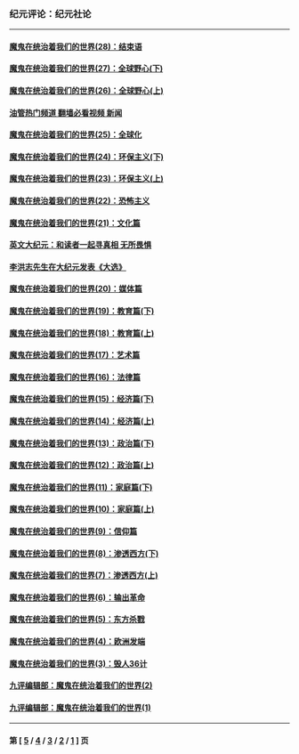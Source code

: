 ### 纪元评论：纪元社论
---
#### [魔鬼在统治着我们的世界(28)：结束语](../../pages/nsc422/n10936246.md?01200330) 
#### [魔鬼在统治着我们的世界(27)：全球野心(下)](../../pages/nsc422/n10928319.md?01200330) 
#### [魔鬼在统治着我们的世界(26)：全球野心(上)](../../pages/nsc422/n10900318.md?01200330) 
#### [油管热门频道 翻墙必看视频 新闻](ok?01200330)
#### [魔鬼在统治着我们的世界(25)：全球化](../../pages/nsc422/n10788205.md?01200330) 
#### [魔鬼在统治着我们的世界(24)：环保主义(下)](../../pages/nsc422/n10695307.md?01200330) 
#### [魔鬼在统治着我们的世界(23)：环保主义(上)](../../pages/nsc422/n10688613.md?01200330) 
#### [魔鬼在统治着我们的世界(22)：恐怖主义](../../pages/nsc422/n10614727.md?01200330) 
#### [魔鬼在统治着我们的世界(21)：文化篇](../../pages/nsc422/n10597706.md?01200330) 
#### [英文大纪元：和读者一起寻真相 无所畏惧](../../pages/nsc422/n12542027.md?01200330) 
#### [李洪志先生在大纪元发表《大选》](../../pages/nsc422/n12534746.md?01200330) 
#### [魔鬼在统治着我们的世界(20)：媒体篇](../../pages/nsc422/n10586579.md?01200330) 
#### [魔鬼在统治着我们的世界(19)：教育篇(下)](../../pages/nsc422/n10564808.md?01200330) 
#### [魔鬼在统治着我们的世界(18)：教育篇(上)](../../pages/nsc422/n10526970.md?01200330) 
#### [魔鬼在统治着我们的世界(17)：艺术篇](../../pages/nsc422/n10499093.md?01200330) 
#### [魔鬼在统治着我们的世界(16)：法律篇](../../pages/nsc422/n10485969.md?01200330) 
#### [魔鬼在统治着我们的世界(15)：经济篇(下)](../../pages/nsc422/n10469975.md?01200330) 
#### [魔鬼在统治着我们的世界(14)：经济篇(上)](../../pages/nsc422/n10457370.md?01200330) 
#### [魔鬼在统治着我们的世界(13)：政治篇(下)](../../pages/nsc422/n10448270.md?01200330) 
#### [魔鬼在统治着我们的世界(12)：政治篇(上)](../../pages/nsc422/n10444576.md?01200330) 
#### [魔鬼在统治着我们的世界(11)：家庭篇(下)](../../pages/nsc422/n10440961.md?01200330) 
#### [魔鬼在统治着我们的世界(10)：家庭篇(上)](../../pages/nsc422/n10435448.md?01200330) 
#### [魔鬼在统治着我们的世界(9)：信仰篇](../../pages/nsc422/n10432159.md?01200330) 
#### [魔鬼在统治着我们的世界(8)：渗透西方(下)](../../pages/nsc422/n10429603.md?01200330) 
#### [魔鬼在统治着我们的世界(7)：渗透西方(上)](../../pages/nsc422/n10426013.md?01200330) 
#### [魔鬼在统治着我们的世界(6)：输出革命](../../pages/nsc422/n10421536.md?01200330) 
#### [魔鬼在统治着我们的世界(5)：东方杀戮](../../pages/nsc422/n10417707.md?01200330) 
#### [魔鬼在统治着我们的世界(4)：欧洲发端](../../pages/nsc422/n10414890.md?01200330) 
#### [魔鬼在统治着我们的世界(3)：毁人36计](../../pages/nsc422/n10411583.md?01200330) 
#### [九评编辑部：魔鬼在统治着我们的世界(2)](../../pages/nsc422/n10410036.md?01200330) 
#### [九评编辑部：魔鬼在统治着我们的世界(1)](../../pages/nsc422/n10406825.md?01200330) 

---
#### 第 [ [5](./5.md?01200330) / [4](./4.md?01200330) / [3](./3.md?01200330) / [2](./2.md?01200330) / [1](./1.md?01200330) ] 页
